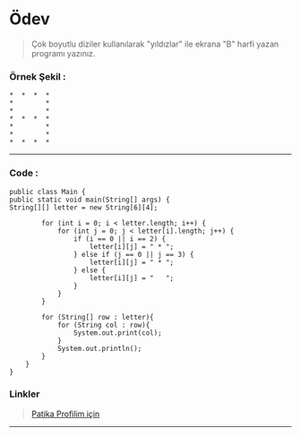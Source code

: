 # Ödev

>Çok boyutlu diziler kullanılarak "yıldızlar" ile ekrana "B" harfi yazan programı yazınız.

### Örnek Şekil :

```
*  *  *  * 
*        * 
*        * 
*  *  *  * 
*        * 
*        * 
*  *  *  * 
```

<hr>

### Code :
```
public class Main {
public static void main(String[] args) {
String[][] letter = new String[6][4];

        for (int i = 0; i < letter.length; i++) {
            for (int j = 0; j < letter[i].length; j++) {
                if (i == 0 || i == 2) {
                    letter[i][j] = " * ";
                } else if (j == 0 || j == 3) {
                    letter[i][j] = " * ";
                } else {
                    letter[i][j] = "   ";
                }
            }
        }

        for (String[] row : letter){
            for (String col : row){
                System.out.print(col);
            }
            System.out.println();
        }
    }
}
```

### Linkler
> <a href="https://app.patika.dev/emrevaljean" target="_blank">Patika Profilim için</a>

<hr>
